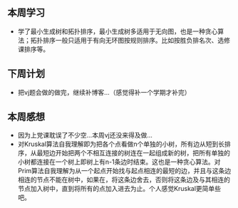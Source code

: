 ## 本周学习

- 学了最小生成树和拓扑排序，最小生成树多适用于无向图，也是一种贪心算法；拓扑排序一般只适用于有向无环图按规则排序。比如按胜负排名次、选修课排序等。

## 下周计划

- 把vj题会做的做完，继续补博客...（感觉得补一个学期才补完）

## 本周感想

- 因为上党课耽误了不少空...本周vj还没来得及做...
- 对Kruskal算法自我理解即为把各个点看做n个单独的小树，所有边从短到长排序，从最短边开始把两个不相互连接的树连在一起组成新的树，把所有单独的小树都连接在一个树上即树上有n-1条边时结束。这也是一种贪心算法。对Prim算法自我理解为从一个起点开始找与起点相连的最短的边，并且与这条边相连的节点不能在树中，如果在，将这条边舍去，否则将这条边及与其相连的节点加入树中，直到将所有的点加入进去为止。个人感觉Kruskal更简单些吧。